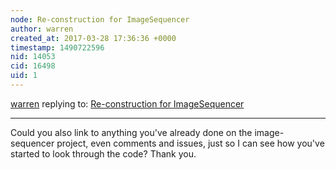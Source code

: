 ```yaml
---
node: Re-construction for ImageSequencer
author: warren
created_at: 2017-03-28 17:36:36 +0000
timestamp: 1490722596
nid: 14053
cid: 16498
uid: 1
---
```




[warren](../profile/warren) replying to: [Re-construction for ImageSequencer](../notes/yachao/03-24-2017/re-construction-for-imagesequencer)

----
Could you also link to anything you've already done on the image-sequencer project, even comments and issues, just so I can see how you've started to look through the code? Thank you.